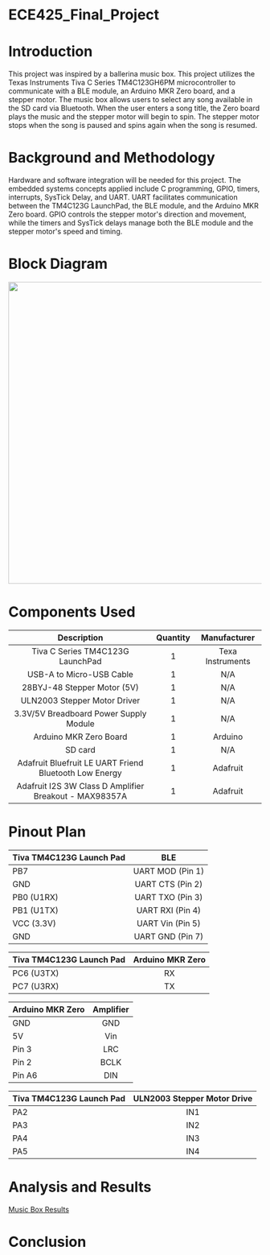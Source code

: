 # ECE425_Final_Project


# Introduction
This project was inspired by a ballerina music box. This project utilizes the Texas Instruments Tiva C Series TM4C123GH6PM
microcontroller to communicate with a BLE module, an Arduino MKR Zero board, and a stepper motor. The music box allows users to select any song available in the SD card via Bluetooth. When the user enters a song title, the Zero board plays the music and the stepper motor will begin to spin. The stepper motor stops when the song is paused and spins again when the song is resumed. 

# Background and Methodology
Hardware and software integration will be needed for this project. The embedded systems concepts applied include C programming, GPIO, timers, interrupts, SysTick Delay, and UART. UART facilitates communication between the TM4C123G LaunchPad, the BLE module, and the Arduino MKR Zero board. GPIO controls the stepper motor's direction and movement, while the timers and SysTick delays manage both the BLE module and the stepper motor's speed and timing.

# Block Diagram
<img src = "https://github.com/user-attachments/assets/31872491-df78-43a7-9c28-ebdff529e089" width = "600" />

# Components Used

|                        Description                     | Quantity |   Manufacturer   |
|:------------------------------------------------------:|:--------:|:----------------:|
|               Tiva C Series TM4C123G LaunchPad         |     1    | Texa Instruments |
|                  USB-A to Micro-USB Cable              |     1    |        N/A       |
|                28BYJ-48 Stepper Motor (5V)             |     1    |        N/A       |
|               ULN2003 Stepper Motor Driver             |     1    |        N/A       |
|           3.3V/5V Breadboard Power Supply Module       |     1    |        N/A       |
|                 Arduino MKR Zero Board                 |     1    |      Arduino     |
|                           SD card                      |     1    |        N/A       |
| Adafruit Bluefruit LE UART Friend Bluetooth Low Energy |     1    |     Adafruit     |
| Adafruit I2S 3W Class D Amplifier Breakout - MAX98357A |     1    |     Adafruit     |

# Pinout Plan

| Tiva TM4C123G Launch Pad |      BLE         | 
|:-------------------------|:----------------:| 
|           PB7            | UART MOD (Pin 1) |
|           GND            | UART CTS (Pin 2) |
|         PB0 (U1RX)       | UART TXO (Pin 3) |
|         PB1 (U1TX)       | UART RXI (Pin 4) |
|         VCC (3.3V)       | UART Vin (Pin 5) |
|           GND            | UART GND (Pin 7) |

| Tiva TM4C123G Launch Pad | Arduino MKR Zero | 
|:-------------------------|:----------------:|
|       PC6 (U3TX)         |        RX        |
|       PC7 (U3RX)         |        TX        |

|     Arduino MKR Zero     |     Amplifier    | 
|:-------------------------|:----------------:|
|           GND            |        GND       |
|           5V             |        Vin       |
|         Pin 3            |        LRC       |
|         Pin 2            |        BCLK      |
|         Pin A6           |        DIN       |

| Tiva TM4C123G Launch Pad | ULN2003 Stepper Motor Drive | 
|:-------------------------|:---------------------------:|
|            PA2           |             IN1             |
|            PA3           |             IN2             |
|            PA4           |             IN3             |
|            PA5           |             IN4             |

# Analysis and Results
[Music Box Results](https://www.canva.com/design/DAGm7YwPNNw/MNcKtzlYKJV5YfbCSA-QCQ/watch?utm_content=DAGm7YwPNNw&utm_campaign=designshare&utm_medium=link2&utm_source=uniquelinks&utlId=h0fc30edceb)


# Conclusion







